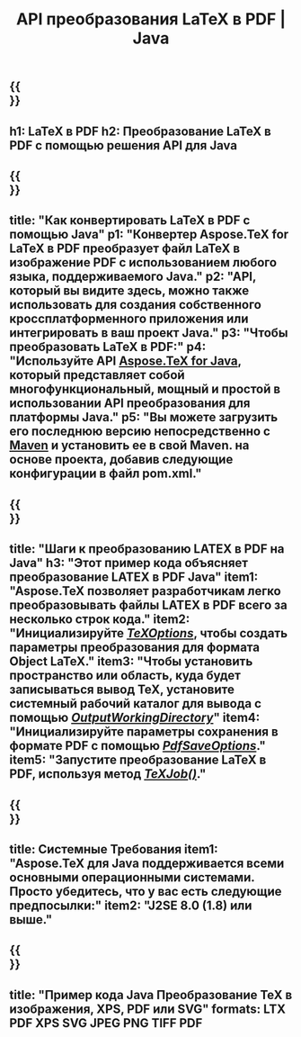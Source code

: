 ﻿---
translation: true
template: /_templates/_conversion-child-java.md
title: API преобразования LaTeX в PDF | Java
description: Функция преобразования LaTeX в PDF. Интегрируйте эту локальную библиотеку Java в свой проект или используйте кроссплатформенные приложения для преобразования LaTeX в PDF.
keywords: латекс в pdf API Java, интегрировать latex2pdf
url: /java/conversion/latex-to-pdf/
family: tex
platformtag: java
feature: conversion
informat: LATEX
outformat: PDF
otherformats: TIFF JPEG PNG PDF
---

{{<section banner>}}
---
h1: LaTeX в PDF
h2: Преобразование LaTeX в PDF с помощью решения API для Java
---

{{<section overview>}}
---
title: "Как конвертировать LaTeX в PDF с помощью Java"
p1: "Конвертер Aspose.TeX for LaTeX в PDF преобразует файл LaTeX в изображение PDF с использованием любого языка, поддерживаемого Java."
p2: "API, который вы видите здесь, можно также использовать для создания собственного кроссплатформенного приложения или интегрировать в ваш проект Java."
p3: "Чтобы преобразовать LaTeX в PDF:"
p4: "Используйте API [Aspose.TeX for Java](https://products.aspose.com/tex/java), который представляет собой многофункциональный, мощный и простой в использовании API преобразования для платформы Java."
p5: "Вы можете загрузить его последнюю версию непосредственно с [Maven](https://repository.aspose.com/webapp/#/artifacts/browse/tree/General/repo/com/aspose/aspose-tex) и установить ее в свой Maven. на основе проекта, добавив следующие конфигурации в файл pom.xml."
---

{{<section feature1>}}
---
title: "Шаги к преобразованию LATEX в PDF на Java"
h3: "Этот пример кода объясняет преобразование LATEX в PDF Java"
item1: "Aspose.TeX позволяет разработчикам легко преобразовывать файлы LATEX в PDF всего за несколько строк кода."
item2: "Инициализируйте [*TeXOptions*](https://reference.aspose.com/tex/java/com.aspose.tex/TeXOptions), чтобы создать параметры преобразования для формата Object LaTeX."
item3: "Чтобы установить пространство или область, куда будет записываться вывод TeX, установите системный рабочий каталог для вывода с помощью [*OutputWorkingDirectory*](https://reference.aspose.com/tex/java/com.aspose.tex/TeXOptions#getOutputWorkingDirectory--)"
item4: "Инициализируйте параметры сохранения в формате PDF с помощью [*PdfSaveOptions*](https://reference.aspose.com/tex/java/com.aspose.tex.rendering/PdfSaveOptions)."
item5: "Запустите преобразование LaTeX в PDF, используя метод [*TeXJob()*](https://reference.aspose.com/tex/java/com.aspose.tex/TeXJob)."
---

{{<section feature2>}}
---
title: Системные Требования
item1: "Aspose.TeX для Java поддерживается всеми основными операционными системами. Просто убедитесь, что у вас есть следующие предпосылки:"
item2: "J2SE 8.0 (1.8) или выше."
---

{{<section widget>}}
---
title: "Пример кода Java Преобразование TeX в изображения, XPS, PDF или SVG"
formats: LTX PDF XPS SVG JPEG PNG TIFF PDF
---